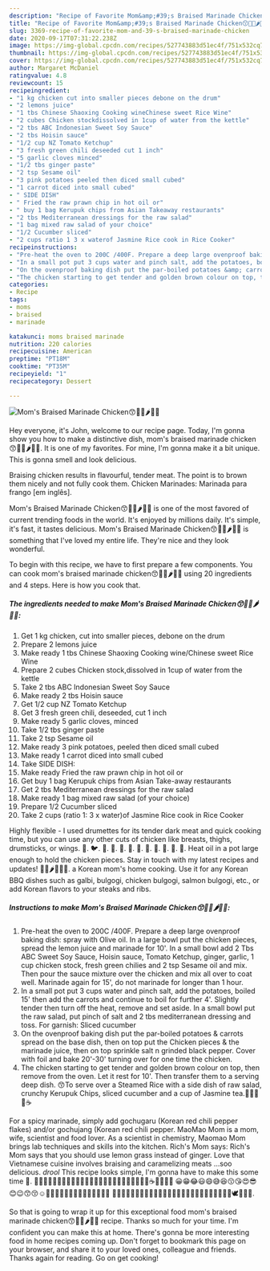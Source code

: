 ```yaml
---
description: "Recipe of Favorite Mom&amp;#39;s Braised Marinade Chicken😙🐥🍅🌶🍝🥗"
title: "Recipe of Favorite Mom&amp;#39;s Braised Marinade Chicken😙🐥🍅🌶🍝🥗"
slug: 3369-recipe-of-favorite-mom-and-39-s-braised-marinade-chicken
date: 2020-09-17T07:31:22.238Z
image: https://img-global.cpcdn.com/recipes/527743883d51ec4f/751x532cq70/moms-braised-marinade-chicken😙🐥🍅🌶🍝🥗-recipe-main-photo.jpg
thumbnail: https://img-global.cpcdn.com/recipes/527743883d51ec4f/751x532cq70/moms-braised-marinade-chicken😙🐥🍅🌶🍝🥗-recipe-main-photo.jpg
cover: https://img-global.cpcdn.com/recipes/527743883d51ec4f/751x532cq70/moms-braised-marinade-chicken😙🐥🍅🌶🍝🥗-recipe-main-photo.jpg
author: Margaret McDaniel
ratingvalue: 4.8
reviewcount: 15
recipeingredient:
- "1 kg chicken cut into smaller pieces debone on the drum"
- "2 lemons juice"
- "1 tbs Chinese Shaoxing Cooking wineChinese sweet Rice Wine"
- "2 cubes Chicken stockdissolved in 1cup of water from the kettle"
- "2 tbs ABC Indonesian Sweet Soy Sauce"
- "2 tbs Hoisin sauce"
- "1/2 cup NZ Tomato Ketchup"
- "3 fresh green chili deseeded cut 1 inch"
- "5 garlic cloves minced"
- "1/2 tbs ginger paste"
- "2 tsp Sesame oil"
- "3 pink potatoes peeled then diced small cubed"
- "1 carrot diced into small cubed"
- " SIDE DISH"
- " Fried the raw prawn chip in hot oil or"
- " buy 1 bag Kerupuk chips from Asian Takeaway restaurants"
- "2 tbs Mediterranean dressings for the raw salad"
- "1 bag mixed raw salad of your choice"
- "1/2 Cucumber sliced"
- "2 cups ratio 1 3 x waterof Jasmine Rice cook in Rice Cooker"
recipeinstructions:
- "Pre-heat the oven to 200C /400F. Prepare a deep large ovenproof baking dish: spray with Olive oil. In a large bowl put the chicken pieces, spread the lemon juice and marinade for 10&#39;. In a small bowl add 2 Tbs ABC Sweet Soy Sauce, Hoisin sauce, Tomato Ketchup, ginger, garlic, 1 cup chicken stock, fresh green chilies and 2 tsp Sesame oil and mix. Then pour the sauce mixture over the chicken and mix all over to coat well. Marinade again for 15&#39;, do not marinade for longer than 1 hour."
- "In a small pot put 3 cups water and pinch salt, add the potatoes, boiled 15&#39; then add the carrots and continue to boil for further 4&#39;. Slightly tender then turn off the heat, remove and set aside. In a small bowl put the raw salad, put pinch of salt and 2 tbs mediterranean dressing and toss. For garnish: Sliced cucumber"
- "On the ovenproof baking dish put the par-boiled potatoes &amp; carrots spread on the base dish, then on top put the Chicken pieces &amp; the marinade juice, then on top sprinkle salt n grinded black pepper. Cover with foil and bake 20&#39;-30&#39; turning over for one time the chicken."
- "The chicken starting to get tender and golden brown colour on top, then remove from the oven. Let it rest for 10&#39;. Then transfer them to a serving deep dish. 😙To serve over a Steamed Rice with a side dish of raw salad, crunchy Kerupuk Chips, sliced cucumber and a cup of Jasmine tea.🍜🥗🥂🍵☕"
categories:
- Recipe
tags:
- moms
- braised
- marinade

katakunci: moms braised marinade 
nutrition: 220 calories
recipecuisine: American
preptime: "PT18M"
cooktime: "PT35M"
recipeyield: "1"
recipecategory: Dessert

---
```



![Mom&#39;s Braised Marinade Chicken😙🐥🍅🌶🍝🥗](https://img-global.cpcdn.com/recipes/527743883d51ec4f/751x532cq70/moms-braised-marinade-chicken😙🐥🍅🌶🍝🥗-recipe-main-photo.jpg)

Hey everyone, it's John, welcome to our recipe page. Today, I'm gonna show you how to make a distinctive dish, mom&#39;s braised marinade chicken😙🐥🍅🌶🍝🥗. It is one of my favorites. For mine, I'm gonna make it a bit unique. This is gonna smell and look delicious.

Braising chicken results in flavourful, tender meat. The point is to brown them nicely and not fully cook them. Chicken Marinades: Marinada para frango [em inglês].

Mom&#39;s Braised Marinade Chicken😙🐥🍅🌶🍝🥗 is one of the most favored of current trending foods in the world. It's enjoyed by millions daily. It's simple, it's fast, it tastes delicious. Mom&#39;s Braised Marinade Chicken😙🐥🍅🌶🍝🥗 is something that I've loved my entire life. They're nice and they look wonderful.


To begin with this recipe, we have to first prepare a few components. You can cook mom&#39;s braised marinade chicken😙🐥🍅🌶🍝🥗 using 20 ingredients and 4 steps. Here is how you cook that.

<!--inarticleads1-->

##### The ingredients needed to make Mom&#39;s Braised Marinade Chicken😙🐥🍅🌶🍝🥗:

1. Get 1 kg chicken, cut into smaller pieces, debone on the drum
1. Prepare 2 lemons juice
1. Make ready 1 tbs Chinese Shaoxing Cooking wine/Chinese sweet Rice Wine
1. Prepare 2 cubes Chicken stock,dissolved in 1cup of water from the kettle
1. Take 2 tbs ABC Indonesian Sweet Soy Sauce
1. Make ready 2 tbs Hoisin sauce
1. Get 1/2 cup NZ Tomato Ketchup
1. Get 3 fresh green chili, deseeded, cut 1 inch
1. Make ready 5 garlic cloves, minced
1. Take 1/2 tbs ginger paste
1. Take 2 tsp Sesame oil
1. Make ready 3 pink potatoes, peeled then diced small cubed
1. Make ready 1 carrot diced into small cubed
1. Take  SIDE DISH:
1. Make ready  Fried the raw prawn chip in hot oil or
1. Get  buy 1 bag Kerupuk chips from Asian Take-away restaurants
1. Get 2 tbs Mediterranean dressings for the raw salad
1. Make ready 1 bag mixed raw salad (of your choice)
1. Prepare 1/2 Cucumber sliced
1. Take 2 cups (ratio 1: 3 x water)of Jasmine Rice cook in Rice Cooker


Highly flexible - I used drumettes for its tender dark meat and quick cooking time, but you can use any other cuts of chicken like breasts, thighs, drumsticks, or wings. 🐥. 🐦. 🐧. 🍅. 🥥. 🥑. 🥗. 🍿. 🧂. 🍝. 🍠. 🍢. Heat oil in a pot large enough to hold the chicken pieces. Stay in touch with my latest recipes and updates! 💃🏻🌶🔪🚀🍜. a Korean mom&#39;s home cooking. Use it for any Korean BBQ dishes such as galbi, bulgogi, chicken bulgogi, salmon bulgogi, etc., or add Korean flavors to your steaks and ribs. 

<!--inarticleads2-->

##### Instructions to make Mom&#39;s Braised Marinade Chicken😙🐥🍅🌶🍝🥗:

1. Pre-heat the oven to 200C /400F. Prepare a deep large ovenproof baking dish: spray with Olive oil. In a large bowl put the chicken pieces, spread the lemon juice and marinade for 10&#39;. In a small bowl add 2 Tbs ABC Sweet Soy Sauce, Hoisin sauce, Tomato Ketchup, ginger, garlic, 1 cup chicken stock, fresh green chilies and 2 tsp Sesame oil and mix. Then pour the sauce mixture over the chicken and mix all over to coat well. Marinade again for 15&#39;, do not marinade for longer than 1 hour.
1. In a small pot put 3 cups water and pinch salt, add the potatoes, boiled 15&#39; then add the carrots and continue to boil for further 4&#39;. Slightly tender then turn off the heat, remove and set aside. In a small bowl put the raw salad, put pinch of salt and 2 tbs mediterranean dressing and toss. For garnish: Sliced cucumber
1. On the ovenproof baking dish put the par-boiled potatoes &amp; carrots spread on the base dish, then on top put the Chicken pieces &amp; the marinade juice, then on top sprinkle salt n grinded black pepper. Cover with foil and bake 20&#39;-30&#39; turning over for one time the chicken.
1. The chicken starting to get tender and golden brown colour on top, then remove from the oven. Let it rest for 10&#39;. Then transfer them to a serving deep dish. 😙To serve over a Steamed Rice with a side dish of raw salad, crunchy Kerupuk Chips, sliced cucumber and a cup of Jasmine tea.🍜🥗🥂🍵☕


For a spicy marinade, simply add gochugaru (Korean red chili pepper flakes) and/or gochujang (Korean red chili pepper. MaoMao Mom is a mom, wife, scientist and food lover. As a scientist in chemistry, Maomao Mom brings lab techniques and skills into the kitchen. Rich&#39;s Mom says: Rich&#39;s Mom says that you should use lemon grass instead of ginger. Love that Vietnamese cuisine involves braising and caramelizing meats …soo delicious. *drool* This recipe looks simple, I&#39;m gonna have to make this some time 🙂. 🍘🍙🍚🍜🍛🍝🍠🍢🍣🍤🍥🍡🍦🍨🍧🍩🍪🎂🍰🍫🍬🍭🍮🍯🍼☕🍵🍶🍾🍷 😀😁😂😃😄😅😆😗😘😍😎😊😉😙😚☺🙂🤗😇🤔😥😣😏🙄😶😑😐😮🤐😯 🥗🌭🍞🥚🥐🐲🦅🐡🐥🐤🦉🦅🦅🐢🐍🐤🐸🐥🐍🐢🦅🐡🐤🐥🐸🐢🕊🦅🐍🐤. 

So that is going to wrap it up for this exceptional food mom&#39;s braised marinade chicken😙🐥🍅🌶🍝🥗 recipe. Thanks so much for your time. I'm confident you can make this at home. There's gonna be more interesting food in home recipes coming up. Don't forget to bookmark this page on your browser, and share it to your loved ones, colleague and friends. Thanks again for reading. Go on get cooking!
